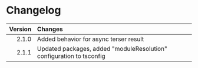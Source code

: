 # Changelog

| Version | Changes |
|--:|:--|
| 2.1.0 | Added behavior for async terser result |
| 2.1.1 | Updated packages, added "moduleResolution" configuration to tsconfig  |
